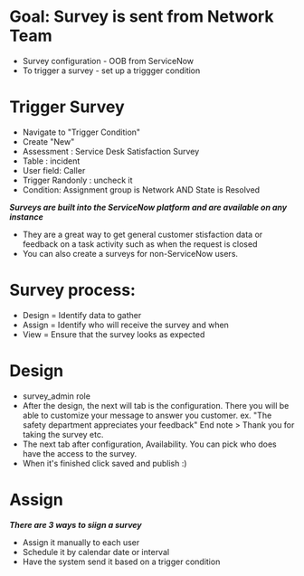 # Goal: Survey is sent from Network Team
- Survey configuration - OOB from ServiceNow
- To trigger a survey - set up a triggger condition

# Trigger Survey
- Navigate to "Trigger Condition" 
- Create "New"
- Assessment : Service Desk Satisfaction Survey
- Table : incident
- User field: Caller
- Trigger Randonly : uncheck it
- Condition: Assignment group is Network AND State is Resolved

***Surveys are built into the ServiceNow platform and are available on any instance***

- They are a great way to get general customer stisfaction data or feedback on a task activity such as when the request is closed
- You can also create a surveys for non-ServiceNow users.

# Survey process:
- Design = Identify data to gather
- Assign = Identify who will receive the survey and when
- View = Ensure that the survey looks as expected

# Design
- survey_admin role
- After the design, the next will tab is the configuration. There you will be able to customize your message to answer you customer. ex. "The safety department appreciates your feedback" End note > Thank you for taking the survey etc.
- The next tab after configuration, Availability. You can pick who does have the access to the survey. 
- When it's finished click saved and publish :) 

# Assign
***There are 3 ways to siign a survey***
- Assign it manually to each user
- Schedule it by calendar date or interval
- Have the system send it based on a trigger condition


